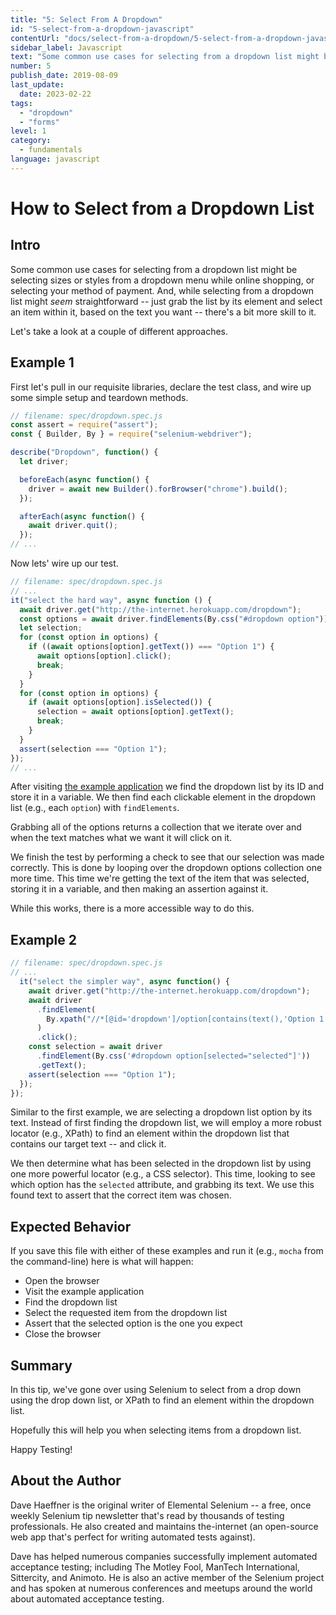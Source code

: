 ```yaml
---
title: "5: Select From A Dropdown"
id: "5-select-from-a-dropdown-javascript"
contentUrl: "docs/select-from-a-dropdown/5-select-from-a-dropdown-javascript"
sidebar_label: Javascript
text: "Some common use cases for selecting from a dropdown list might be selecting sizes or styles from a dropdown menu while online shopping, or selecting your method of payment. And, while selecting from a dropdown list might seem straightforward just grab the list by its element and select an item within it, based on the text you want there's a bit more skill to it."
number: 5
publish_date: 2019-08-09
last_update:
  date: 2023-02-22
tags:
  - "dropdown"
  - "forms"
level: 1
category:
  - fundamentals
language: javascript
---
```


# How to Select from a Dropdown List

## Intro

Some common use cases for selecting from a dropdown list might be selecting sizes or styles from a dropdown menu while online shopping, or selecting your method of payment. And, while selecting from a dropdown list might _seem_ straightforward -- just grab the list by its element and select an item within it, based on the text you want -- there's a bit more skill to it.

Let's take a look at a couple of different approaches.

## Example 1

First let's pull in our requisite libraries, declare the test class, and wire up some simple setup and teardown methods.

```javascript
// filename: spec/dropdown.spec.js
const assert = require("assert");
const { Builder, By } = require("selenium-webdriver");

describe("Dropdown", function() {
  let driver;

  beforeEach(async function() {
    driver = await new Builder().forBrowser("chrome").build();
  });

  afterEach(async function() {
    await driver.quit();
  });
// ...
```

Now lets' wire up our test.

```javascript
// filename: spec/dropdown.spec.js
// ...
it("select the hard way", async function () {
  await driver.get("http://the-internet.herokuapp.com/dropdown");
  const options = await driver.findElements(By.css("#dropdown option"));
  let selection;
  for (const option in options) {
    if ((await options[option].getText()) === "Option 1") {
      await options[option].click();
      break;
    }
  }
  for (const option in options) {
    if (await options[option].isSelected()) {
      selection = await options[option].getText();
      break;
    }
  }
  assert(selection === "Option 1");
});
// ...
```

After visiting [the example application](http://the-internet.herokuapp.com/dropdown) we find the dropdown list by its ID and store it in a variable. We then find each clickable element in the dropdown list (e.g., each `option`) with `findElements`.

Grabbing all of the options returns a collection that we iterate over and when the text matches what we want it will click on it.

We finish the test by performing a check to see that our selection was made correctly. This is done by looping over the dropdown options collection one more time. This time we're getting the text of the item that was selected, storing it in a variable, and then making an assertion against it.

While this works, there is a more accessible way to do this.

## Example 2

```javascript
// filename: spec/dropdown.spec.js
// ...
  it("select the simpler way", async function() {
    await driver.get("http://the-internet.herokuapp.com/dropdown");
    await driver
      .findElement(
        By.xpath("//*[@id='dropdown']/option[contains(text(),'Option 1')]")
      )
      .click();
    const selection = await driver
      .findElement(By.css('#dropdown option[selected="selected"]'))
      .getText();
    assert(selection === "Option 1");
  });
});
```

Similar to the first example, we are selecting a dropdown list option by its text. Instead of first finding the dropdown list, we will employ a more robust locator (e.g., XPath) to find an element within the dropdown list that contains our target text -- and click it.

We then determine what has been selected in the dropdown list by using one more powerful locator (e.g., a CSS selector). This time, looking to see which option has the `selected` attribute, and grabbing its text. We use this found text to assert that the correct item was chosen.

## Expected Behavior

If you save this file with either of these examples and run it (e.g., `mocha` from the command-line) here is what will happen:

- Open the browser
- Visit the example application
- Find the dropdown list
- Select the requested item from the dropdown list
- Assert that the selected option is the one you expect
- Close the browser

## Summary

In this tip, we've gone over using Selenium to select from a drop down using the drop down list, or XPath to find an element within the dropdown list.

Hopefully this will help you when selecting items from a dropdown list.

Happy Testing!

## About the Author

Dave Haeffner is the original writer of Elemental Selenium -- a free, once weekly Selenium tip newsletter that's read by thousands of testing professionals. He also created and maintains the-internet (an open-source web app that's perfect for writing automated tests against).

Dave has helped numerous companies successfully implement automated acceptance testing; including The Motley Fool, ManTech International, Sittercity, and Animoto. He is also an active member of the Selenium project and has spoken at numerous conferences and meetups around the world about automated acceptance testing.

